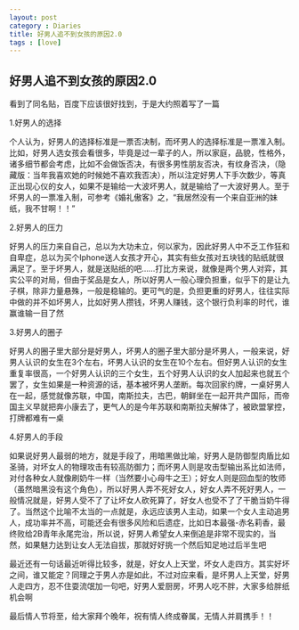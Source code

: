 ```yaml
---
layout: post
category : Diaries
title: 好男人追不到女孩的原因2.0
tags : [love]
---
```



## 好男人追不到女孩的原因2.0 ##

看到了同名贴，百度下应该很好找到，于是大约照着写了一篇

1.好男人的选择

个人认为，好男人的选择标准是一票否决制，而坏男人的选择标准是一票准入制。比如，好男人选女孩会看很多，毕竟是过一辈子的人，所以家庭，品貌，性格外，诸多细节都会考虑，比如不会做饭否决，有很多男性朋友否决，有纹身否决，（隐藏版：当年我喜欢她的时候她不喜欢我否决），所以注定好男人下手次数少，等真正出现心仪的女人，如果不是输给一大波坏男人，就是输给了一大波好男人。至于坏男人的一票准入制，可参考《婚礼傲客》之，“我居然没有一个来自亚洲的妹纸，我不甘啊！！”

2.好男人的压力

好男人的压力来自自己，总以为大功未立，何以家为，因此好男人中不乏工作狂和自卑症，总以为买个Iphone送人女孩才开心，其实有些女孩对五块钱的贴纸就很满足了。至于坏男人，就是送贴纸的吧……打比方来说，就像是两个男人对弈，其实公平的对局，但由于奖品是女人，所以好男人一般心理负担重，似乎下的是让九子棋，除非力量悬殊，一般是稳输的。更可气的是，负担更重的好男人，往往实际中做的并不如坏男人，比如好男人攒钱，坏男人赚钱，这个银行负利率的时代，谁赢谁输一目了然

3.好男人的圈子

好男人的圈子里大部分是好男人，坏男人的圈子里大部分是坏男人，一般来说，好男人认识的女生在3个左右，坏男人认识的女生在10个左右。但好男人认识的女生重复率很高，一个好男人认识的三个女生，五个好男人认识的女人加起来也就五个罢了，女生如果是一种资源的话，基本被坏男人垄断。每次回家约牌，一桌好男人在一起，感觉就像苏联，中国，南斯拉夫，古巴，朝鲜坐在一起开共产国际，而帝国主义早就把奔小康去了，更气人的是今年苏联和南斯拉夫解体了，被欧盟掌控，打牌都难有一桌

4.好男人的手段

如果说好男人最弱的地方，就是手段了，用暗黑做比喻，好男人是防御型肉盾比如圣骑，对坏女人的物理攻击有较高防御力；而坏男人则是攻击型输出系比如法师，对付各种女人就像刷奶牛一样（当然要小心母牛之王）；好女人则是回血型的牧师（虽然暗黑没有这个角色），所以好男人弄不死好女人，好女人弄不死好男人，一般情况就是，好男人受不了了让坏女人砍死算了，好女人也受不了了干脆当奶牛得了。当然这个比喻不太当的一点就是，永远应该男人主动，如果一个女人主动追男人，成功率并不高，可能还会有很多风险和后遗症，比如日本最强-赤名莉香，最终败给2B青年永尾完治，所以说，好男人希望女人来倒追是非常不现实的，当然，如果魅力达到让女人无法自拔，那就好好挑一个然后知足地过后半生吧

 

最近还有一句话最近听得比较多，就是，好女人上天堂，坏女人走四方。其实好坏之间，谁又能定？同理之于男人亦是如此，不过对应来看，是坏男人上天堂，好男人走四方，忍不住耍流氓加一句吧，好男人爱厨房，坏男人吃不胖，大家多给胖纸机会啊

最后情人节将至，给大家拜个晚年，祝有情人终成眷属，无情人并肩携手！！